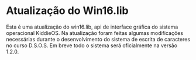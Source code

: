 # Atualização do Win16.lib

Esta é uma atualização do win16.lib, api de interface gráfica do sistema operacional KiddieOS. Na atualização foram feitas algumas modificações necessárias durante o desenvolvimento do sistema de escrita de caracteres no curso D.S.O.S. Em breve todo o sistema será oficialmente na versão 1.2.0.

